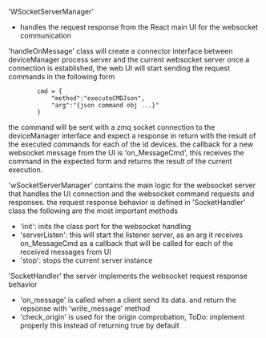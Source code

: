 'WSocketServerManager'

- handles the request response from the React main UI for the websocket communication

'handleOnMessage' class will create a connector interface between deviceManager process server and the current websocket server
once a connection is established, the web UI will start sending the request commands in the following form
```
        cmd = {
            "method":"executeCMDJson",
            "arg":"{json command obj ...}"
        }
```
the command will be sent with a zmq socket connection to the deviceManager interface and expect a response in return with the result of
the executed commands for each of the id devices. the callback for a new websocket message from the UI is 'on_MessageCmd', this receives the command in
the expected form and returns the result of the current execution.

'wSocketServerManager' contains the main logic for the websocket server that handles the UI connection and the websocket command requests and responses.
the request response behavior is defined in 'SocketHandler' class
the following are the most important methods
- 'init': inits the class port for the websocket handling
- 'serverListen': this will start the listener server, as an arg it receives on_MessageCmd as a callback that will be called for each of the received messages from UI
- 'stop': stops the current server instance

'SocketHandler' the server implements the websocket request response behavior
- 'on_message' is called when a client send its data. and return the repsonse with 'write_message' method
- 'check_origin' is used for the origin comprobation, ToDo: implement properly this instead of returning true by default